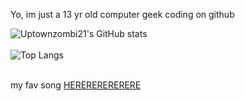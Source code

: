 Yo, im just a 13 yr old computer geek coding on github

![Uptownzombi21's GitHub stats](https://github-readme-stats.vercel.app/api?username=uptownzombi21&show_icons=true&theme=ambient_gradient&border_radius=7&hide_border=true&text_color=000000&icon_color=000000&title_color=000000)
<br>
<br>
![Top Langs](https://github-readme-stats.vercel.app/api/top-langs/?username=uptownzombi21&layout=compact&theme=ambient_gradient&border_radius=7&hide_border=true&text_color=000000&icon_color=000000&title_color=000000)
<br>
<br>


my fav song [HERERERERERERE](https://open.spotify.com/track/7F5ZKq7vJsndCBXemAGu0r?si=023184e3b1764461)

<!---
uptownzombi21/uptownzombi21 is a ✨ special ✨ repository because its `README.md` (this file) appears on your GitHub profile.
You can click the Preview link to take a look at your changes.
--->
